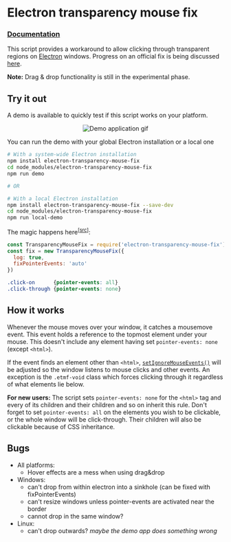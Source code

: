 # Electron transparency mouse fix

### **[Documentation](./docs/api.md)**

This script provides a workaround to allow clicking through transparent regions on [Electron](https://electronjs.org/) windows. Progress on an official fix is being discussed [here](https://github.com/electron/electron/issues/1335).

**Note:** Drag & drop functionality is still in the experimental phase.

## Try it out

A demo is available to quickly test if this script works on your platform.

<p align="center">
  <img align="center" src="https://rawcdn.githack.com/toonvanvr/electron-transparency-mouse-fix/7cd955ce921a0551380304d0d36dc07e5f7439e2/demo/demo.gif" alt="Demo application gif">
</p>

You can run the demo with your global Electron installation or a local one
```bash
# With a system-wide Electron installation
npm install electron-transparency-mouse-fix
cd node_modules/electron-transparency-mouse-fix
npm run demo

# OR

# With a local Electron installation
npm install electron-transparency-mouse-fix --save-dev
cd node_modules/electron-transparency-mouse-fix
npm run local-demo
```

The magic happens here<sup>[[src](./demo/demo.htm)]</sup>:

```JavaScript
const TransparencyMouseFix = require('electron-transparency-mouse-fix')
const fix = new TransparencyMouseFix({
  log: true,
  fixPointerEvents: 'auto'
})
```
```CSS
.click-on      {pointer-events: all}
.click-through {pointer-events: none}
```

## How it works

Whenever the mouse moves over your window, it catches a mousemove event. This event holds a reference to the topmost element under your mouse. This doesn't include any element having set `pointer-events: none` (except `<html>`).

If the event finds an element other than `<html>`, [`setIgnoreMouseEvents()`](https://github.com/electron/electron/blob/master/docs/api/browser-window.md#winsetignoremouseeventsignore-options) will be adjusted so the window listens to mouse clicks and other events. An exception is the `.etmf-void` class which forces clicking through it regardless of what elements lie below.

**For new users:** The script sets `pointer-events: none` for the `<html>` tag and every of its children and their children and so on inherit this rule. Don't forget to set `pointer-events: all` on the elements you wish to be clickable, or the whole window will be click-through. Their children will also be clickable because of CSS inheritance.

## Bugs

* All platforms:
  - Hover effects are a mess when using drag&drop
* Windows:
  - can't drop from within electron into a sinkhole (can be fixed with fixPointerEvents)
  - can't resize windows unless pointer-events are activated near the border
  - cannot drop in the same window?
* Linux:
  - can't drop outwards? *maybe the demo app does something wrong*